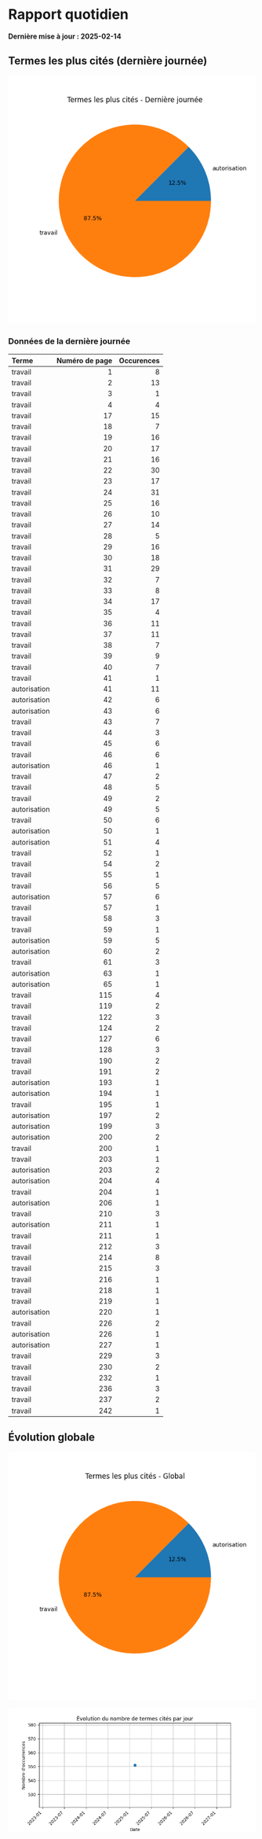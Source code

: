 # Rapport quotidien

**Dernière mise à jour : 2025-02-14**

## Termes les plus cités (dernière journée)

![Graphique](img\last_day_pie.png)

### Données de la dernière journée

| Terme        |   Numéro de page |   Occurences |
|:-------------|-----------------:|-------------:|
| travail      |                1 |            8 |
| travail      |                2 |           13 |
| travail      |                3 |            1 |
| travail      |                4 |            4 |
| travail      |               17 |           15 |
| travail      |               18 |            7 |
| travail      |               19 |           16 |
| travail      |               20 |           17 |
| travail      |               21 |           16 |
| travail      |               22 |           30 |
| travail      |               23 |           17 |
| travail      |               24 |           31 |
| travail      |               25 |           16 |
| travail      |               26 |           10 |
| travail      |               27 |           14 |
| travail      |               28 |            5 |
| travail      |               29 |           16 |
| travail      |               30 |           18 |
| travail      |               31 |           29 |
| travail      |               32 |            7 |
| travail      |               33 |            8 |
| travail      |               34 |           17 |
| travail      |               35 |            4 |
| travail      |               36 |           11 |
| travail      |               37 |           11 |
| travail      |               38 |            7 |
| travail      |               39 |            9 |
| travail      |               40 |            7 |
| travail      |               41 |            1 |
| autorisation |               41 |           11 |
| autorisation |               42 |            6 |
| autorisation |               43 |            6 |
| travail      |               43 |            7 |
| travail      |               44 |            3 |
| travail      |               45 |            6 |
| travail      |               46 |            6 |
| autorisation |               46 |            1 |
| travail      |               47 |            2 |
| travail      |               48 |            5 |
| travail      |               49 |            2 |
| autorisation |               49 |            5 |
| travail      |               50 |            6 |
| autorisation |               50 |            1 |
| autorisation |               51 |            4 |
| travail      |               52 |            1 |
| travail      |               54 |            2 |
| travail      |               55 |            1 |
| travail      |               56 |            5 |
| autorisation |               57 |            6 |
| travail      |               57 |            1 |
| travail      |               58 |            3 |
| travail      |               59 |            1 |
| autorisation |               59 |            5 |
| autorisation |               60 |            2 |
| travail      |               61 |            3 |
| autorisation |               63 |            1 |
| autorisation |               65 |            1 |
| travail      |              115 |            4 |
| travail      |              119 |            2 |
| travail      |              122 |            3 |
| travail      |              124 |            2 |
| travail      |              127 |            6 |
| travail      |              128 |            3 |
| travail      |              190 |            2 |
| travail      |              191 |            2 |
| autorisation |              193 |            1 |
| autorisation |              194 |            1 |
| travail      |              195 |            1 |
| autorisation |              197 |            2 |
| autorisation |              199 |            3 |
| autorisation |              200 |            2 |
| travail      |              200 |            1 |
| travail      |              203 |            1 |
| autorisation |              203 |            2 |
| autorisation |              204 |            4 |
| travail      |              204 |            1 |
| autorisation |              206 |            1 |
| travail      |              210 |            3 |
| autorisation |              211 |            1 |
| travail      |              211 |            1 |
| travail      |              212 |            3 |
| travail      |              214 |            8 |
| travail      |              215 |            3 |
| travail      |              216 |            1 |
| travail      |              218 |            1 |
| travail      |              219 |            1 |
| autorisation |              220 |            1 |
| travail      |              226 |            2 |
| autorisation |              226 |            1 |
| autorisation |              227 |            1 |
| travail      |              229 |            3 |
| travail      |              230 |            2 |
| travail      |              232 |            1 |
| travail      |              236 |            3 |
| travail      |              237 |            2 |
| travail      |              242 |            1 |

## Évolution globale

![Graphique](global_pie.png)

![Graphique](evolution_line.png)


